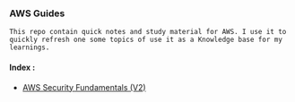 ### AWS Guides

    This repo contain quick notes and study material for AWS. I use it to quickly refresh one some topics of use it as a Knowledge base for my learnings.
#### Index :
- [AWS Security Fundamentals (V2)]()